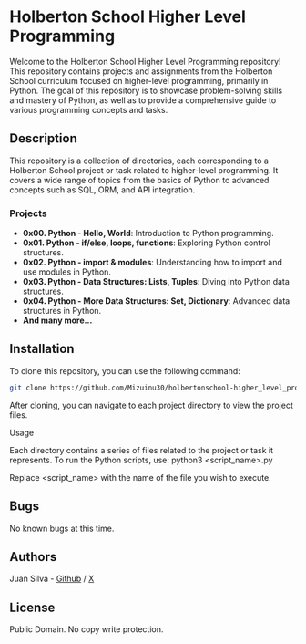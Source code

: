 # Holberton School Higher Level Programming

Welcome to the Holberton School Higher Level Programming repository! This repository contains projects and assignments from the Holberton School curriculum focused on higher-level programming, primarily in Python. The goal of this repository is to showcase problem-solving skills and mastery of Python, as well as to provide a comprehensive guide to various programming concepts and tasks.

## Description

This repository is a collection of directories, each corresponding to a Holberton School project or task related to higher-level programming. It covers a wide range of topics from the basics of Python to advanced concepts such as SQL, ORM, and API integration.

### Projects

- **0x00. Python - Hello, World**: Introduction to Python programming.
- **0x01. Python - if/else, loops, functions**: Exploring Python control structures.
- **0x02. Python - import & modules**: Understanding how to import and use modules in Python.
- **0x03. Python - Data Structures: Lists, Tuples**: Diving into Python data structures.
- **0x04. Python - More Data Structures: Set, Dictionary**: Advanced data structures in Python.
- **And many more...**

## Installation

To clone this repository, you can use the following command:

```bash
git clone https://github.com/Mizuinu30/holbertonschool-higher_level_programming.git
```

After cloning, you can navigate to each project directory to view the project files.

Usage

Each directory contains a series of files related to the project or task it represents. To run the Python scripts, use:
python3 <script_name>.py

Replace <script_name> with the name of the file you wish to execute.

## Bugs
No known bugs at this time.

## Authors
Juan Silva - [Github](https://github.com/Mizuinu30) / [X](https://twitter.com/Juanraplants)


## License
Public Domain. No copy write protection.


